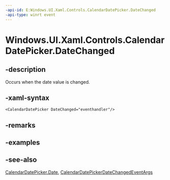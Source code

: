 ```yaml
---
-api-id: E:Windows.UI.Xaml.Controls.CalendarDatePicker.DateChanged
-api-type: winrt event
---
```


<!-- Event syntax
public event Windows.Foundation.TypedEventHandler DateChanged<Windows.UI.Xaml.Controls.CalendarDatePicker,  Windows.UI.Xaml.Controls.CalendarDatePickerDateChangedEventArgs>
-->

# Windows.UI.Xaml.Controls.CalendarDatePicker.DateChanged

## -description
Occurs when the date value is changed.



## -xaml-syntax
```xaml
<CalendarDatePicker DateChanged="eventhandler"/>
```


## -remarks

## -examples

## -see-also
[CalendarDatePicker.Date](calendardatepicker_date.md), [CalendarDatePickerDateChangedEventArgs](calendardatepickerdatechangedeventargs.md)
